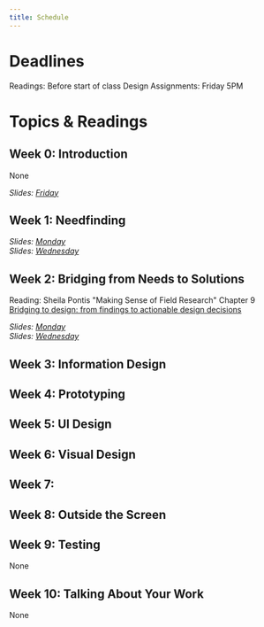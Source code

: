 ```yaml
---
title: Schedule
---
```


# Deadlines

Readings: Before start of class 
Design Assignments: Friday 5PM    

# Topics & Readings

## Week 0: Introduction
None  

_Slides: [Friday](https://s3.amazonaws.com/kvaccaro.com/teaching/human-ai-interaction/slides/CSE190_20210924_Introduction+.pdf)_

## Week 1: Needfinding
  

_Slides: [Monday]()_  
_Slides: [Wednesday]()_  

## Week 2: Bridging from Needs to Solutions
Reading: Sheila Pontis "Making Sense of Field Research" Chapter 9 [Bridging to design: from findings to actionable design decisions](https://ucsdcloud-my.sharepoint.com/:b:/g/personal/kvaccaro_ucsd_edu/EVgskF04QBFOoFAC3JGZKZcBBm7XEbsvpGaIxfErY_Fe7g?e=0VaKnY)

_Slides: [Monday]()_  
_Slides: [Wednesday]()_  

## Week 3: Information Design


## Week 4: Prototyping

## Week 5: UI Design

## Week 6: Visual Design

## Week 7:

## Week 8: Outside the Screen

## Week 9: Testing
None

## Week 10: Talking About Your Work
None
